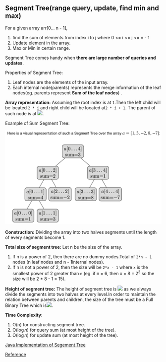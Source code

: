## Segment Tree(range query, update, find min and max)

For a given array arr[0... n - 1], 

1. find the sum of elements from index i to j where 0 <= i <= j <= n - 1
2. Update element in the array.
3. Max or Min in certain range.

Segment Tree comes handy when **there are large number of queries and updates**.

Properties of Segment Tree:

1. Leaf nodes are the elements of the input array.
2. Each internal node(parents) represents the merge information of the leaf nodes(eg. parents represent **Sum of the leaf nodes**) .

**Array representation:** Assuming the root index is at `1`.Then the left child will be located `2 * i` and right child will be located at`2 * i + 1`. The parent of such node is at <img src="https://render.githubusercontent.com/render/math?math=\lfloor i / 2 \rfloor">.

Example of Sum Segment Tree:

![image-20201001123520192](Asserts/image-20201001123520192.png)

**Construction:** Dividing the array into two halves segments until the length of every segments become 1.  

**Total size of segment tree:** Let n be the size of the array. 

1. If n is a power of 2, then there are no dummy nodes.Total of `2*n - 1` nodes (n leaf nodes and n - 1internal nodes).
2. If n is not a power of 2, then the size will be `2*x - 1` where `x` is the smallest power of 2 greater than `n`.(eg. if n = 6, then x = 8 = $2^3$ so the size will be 2 * 8 - 1 = 15).

**Height of segment tree:** The height of segment tree is <img src="https://render.githubusercontent.com/render/math?math=\lceil \log_2{n} \rceil"> as we always divide the segments into two halves at every level.In order to maintain the relation between parents and children, the size of the tree must be a Full Binary Tree which is<img src="https://render.githubusercontent.com/render/math?math=2 * 2^{\lceil\log_2{n} \rceil} - 1">.

**Time Complexity:** 

1. O(n) for constructing segment tree.
2. O($\log n$) for query sum (at most height of the tree).
3. O($\log n$) for update sum (at most height of the tree).

[Java Implementation of Segement Tree](https://github.com/LearnToRunFast/cs-related-notes/Data%20Structures%20and%20Algorithms/Code%20Implementations/SegmentTree)

[Reference](https://cp-algorithms.com/data_structures/segment_tree.html)

